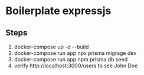 # Boilerplate expressjs

## Steps
1. docker-compose up -d --build
2. docker-compose run app npx prisma migrage dev
3. docker-compose run app npm prisma db seed
4. verify http://localhost:3000/users to see John Doe
